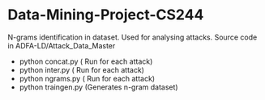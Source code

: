 # Data-Mining-Project-CS244
N-grams identification in dataset. Used for analysing attacks. 
Source code in ADFA-LD/Attack_Data_Master

- python concat.py ( Run for each attack)
- python inter.py ( Run for each attack)
- python ngrams.py ( Run for each attack)
- python traingen.py (Generates n-gram dataset)

